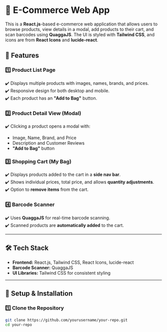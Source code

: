 # 🛒 **E-Commerce Web App**  

This is a **React.js**-based e-commerce web application that allows users to browse products, view details in a modal, add products to their cart, and scan barcodes using **QuaggaJS**. The UI is styled with **Tailwind CSS**, and icons are from **React Icons** and **lucide-react**.  

## 🚀 **Features**  

### 1️⃣ **Product List Page**  
✔️ Displays multiple products with images, names, brands, and prices.  
✔️ Responsive design for both desktop and mobile.  
✔️ Each product has an **"Add to Bag"** button.  

### 2️⃣ **Product Detail View (Modal)**  
✔️ Clicking a product opens a modal with:  
   - Image, Name, Brand, and Price  
   - Description and Customer Reviews  
   - **"Add to Bag"** button  

### 3️⃣ **Shopping Cart (My Bag)**  
✔️ Displays products added to the cart in a **side nav bar**.  
✔️ Shows individual prices, total price, and allows **quantity adjustments**.  
✔️ Option to **remove items** from the cart.  

### 4️⃣ **Barcode Scanner**  
✔️ Uses **QuaggaJS** for real-time barcode scanning.  
✔️ Scanned products are **automatically added** to the cart.  

---

## 🛠 **Tech Stack**  

- **Frontend:** React.js, Tailwind CSS, React Icons, lucide-react  
- **Barcode Scanner:** QuaggaJS  
- **UI Libraries:** Tailwind CSS for consistent styling  

---

## 📌 **Setup & Installation**  

### **1️⃣ Clone the Repository**  
```sh
git clone https://github.com/yourusername/your-repo.git
cd your-repo
